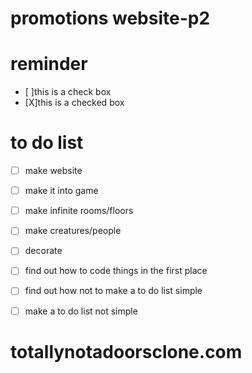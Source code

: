 # promotions website-p2


# reminder
- [ ]this is a check box 
- [X]this is a checked box 


# to do list 
- [ ] make website 
- [ ] make it into game 
- [ ] make infinite rooms/floors 
- [ ] make creatures/people 
- [ ] decorate 
- [ ] find out how to code things in the first place 
- [ ] find out how not to make a to do list simple 
- [ ] make a to do list not simple 


# totallynotadoorsclone.com 

